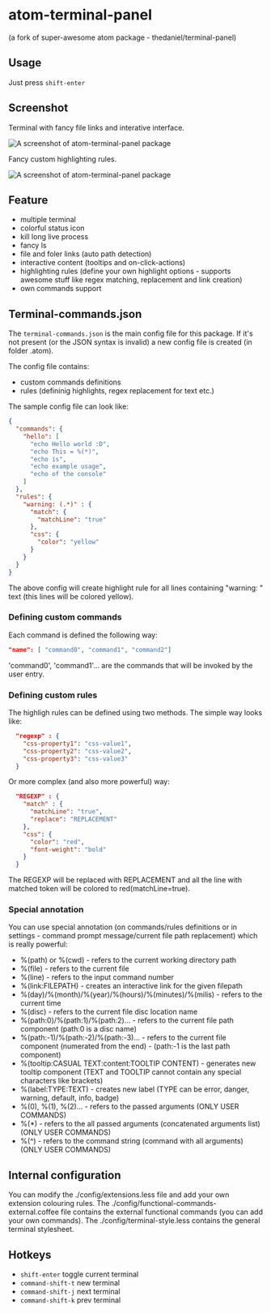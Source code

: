 atom-terminal-panel
==============

(a fork of super-awesome atom package - thedaniel/terminal-panel)

## Usage
Just press `shift-enter`

## Screenshot

Terminal with fancy file links and interative interface.

![A screenshot of atom-terminal-panel package](https://raw.githubusercontent.com/isis97/atom-terminal-panel/master/static/example.gif)

Fancy custom highlighting rules.

![A screenshot of atom-terminal-panel package](https://raw.githubusercontent.com/isis97/atom-terminal-panel/master/static/example2.gif)

## Feature

* multiple terminal
* colorful status icon
* kill long live process
* fancy ls
* file and foler links (auto path detection)
* interactive content (tooltips and on-click-actions)
* highlighting rules (define your own highlight options - supports awesome stuff like regex matching, replacement and link creation)
* own commands support

## Terminal-commands.json
The `terminal-commands.json` is the main config file for this package. If it's not present (or the JSON syntax is invalid) a new config file is created (in folder .atom).

The config file contains:

* custom commands definitions
* rules (defininig highlights, regex replacement for text etc.)

The sample config file can look like:

```json
{
  "commands": {
    "hello": [
      "echo Hello world :D",
      "echo This = %(*)",
      "echo is",
      "echo example usage",
      "echo of the console"
    ]
  },
  "rules": {
    "warning: (.*)" : {
      "match": {
        "matchLine": "true"
      },
      "css": {
        "color": "yellow"
      }
    }
  }
}
```

The above config will create highlight rule for all lines containing "warning: " text (this lines will be colored yellow).

### Defining custom commands

Each command is defined the following way:

```json
"name": [ "command0", "command1", "command2"]
```
'command0', 'command1'... are the commands that will be invoked by the user entry.

### Defining custom rules

The highligh rules can be defined using two methods.
The simple way looks like:
```json
  "regexp" : {
    "css-property1": "css-value1",
    "css-property2": "css-value2",
    "css-property3": "css-value3"
  }
```

Or more complex (and also more powerful) way:
```json
  "REGEXP" : {
    "match" : {
      "matchLine": "true",
      "replace": "REPLACEMENT"
    },
    "css": {
      "color": "red",
      "font-weight": "bold"
    }
  }
```
The REGEXP will be replaced with REPLACEMENT and all the line with matched token will be colored to red(matchLine=true).

### Special annotation

You can use special annotation (on commands/rules definitions or in settings - command prompt message/current file path replacement) which is really powerful:

* %(path) or %(cwd) - refers to the current working directory path
* %(file) - refers to the current file
* %(line) - refers to the input command number
* %(link:FILEPATH) - creates an interactive link for the given filepath
* %(day)/%(month)/%(year)/%(hours)/%(minutes)/%(milis) - refers to the current time
* %(disc) - refers to the current file disc location name
* %(path:0)/%(path:1)/%(path:2)... - refers to the current file path component (path:0 is a disc name)
* %(path:-1)/%(path:-2)/%(path:-3)... - refers to the current file component (numerated from the end) -     (path:-1 is the last path component)
* %(tooltip:CASUAL TEXT:content:TOOLTIP CONTENT) - generates new tooltip component (TEXT and TOOLTIP cannot contain any special characters like brackets)
* %(label:TYPE:TEXT) - creates new label (TYPE can be error, danger, warning, default, info, badge)
* %(0), %(1), %(2)... - refers to the passed arguments (ONLY USER COMMANDS)
* %(*) - refers to the all passed arguments (concatenated arguments list) (ONLY USER COMMANDS)
* %(^) - refers to the command string (command with all arguments) (ONLY USER COMMANDS)

## Internal configuration

You can modify the ./config/extensions.less file and add your own extension colouring rules.
The ./config/functional-commands-external.coffee file contains the external functional commands (you can add your own commands).
The ./config/terminal-style.less contains the general terminal stylesheet.

## Hotkeys

* `shift-enter` toggle current terminal
* `command-shift-t` new terminal
* `command-shift-j` next terminal
* `command-shift-k` prev terminal
